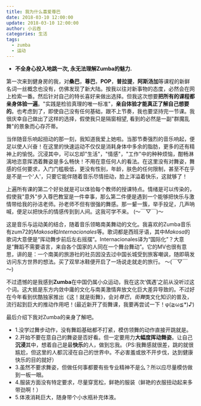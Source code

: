 ```yaml
---
title: 我为什么喜爱尊巴
date: 2018-03-10 12:00:00
update: 2018-03-10 12:00:00
author: 小云吞
categories: 生活
tags: 
  - zumba
  - 运动
---
```


- **不全身心投入地跳一次, 永无法理解Zumba的魅力.**

第一次来到健身房的我，对**桑巴**，**尊巴**，**POP**，**普拉提**，**阿斯汤加**等课程的新鲜名词一丝概念也没有，仿佛发现了新大陆。按我以往对新事物的态度，必然会在网上检索一番。然后针对自己的特长喜好来做出选择。但我这次想要**把所有的课程都亲身体验一遍**。"实践是检验真理的唯一标准"，**亲自体验才能真正了解自己想要的**。也考虑到了，即使自己没有任何基础，跟不上节奏，我也要坚持完一节课。我很庆幸自己做出了这样的选择，假使我只是隔窗相望, 看到的必然是一副"群魔乱舞"的景象而心存芥蒂。

当伴随音乐响起扭动的那一刻，我知道我爱上她啦。当那节奏强烈的音乐响起，便足以使人兴奋！在这里的快速运动不仅仅是消耗身体中多余的脂肪，更多的还有精神上的愉悦。沉浸其中，可以忘却"生活"，"情感"，"工作"中的种种烦恼，酣畅淋漓地恣意挥洒着舞姿是多么畅快！不用在意任何人的看法。在这里没有对舞姿，舞感的任何要求，入门门槛极低，更没有性别，年龄，肤色的任何限制，甚至不在乎是不是一个'人'，只要它能伴随着音乐尽情扭动，脸上洋溢着快乐，这就够了！

上遍所有课的第二个好处就是可以体验每个教师的授课特点。情绪是可以传染的，假使我"意外"步入尊巴教室是一件幸事，那么第二件便是遇到一个能够把快乐与激情带给我的孙洁老师。孙老师不但有很强的舞感。那一颦一簇，举手投足，几声呐喊，便足以把快乐的情感传到到人间。这我可学不来。 (～￣▽￣)～

这是音乐与运动美的结合，随着音乐领略南美舞动的文化。我喜欢的Zumba音乐有zum72的*Makosa*和*Internacionales*等。歌词都是西班牙语，其中*Makosa*的歌词大意便是“挥动舞步前后左右摇摆”。Internacionales译为“国际化”？大意是“舞蹈不需要语言，来自各个国家的人同在一个舞台舞动”。它的MV也很有意思，讲的是：一个南美的旅游社的社员因没去过中国长城受到旅客嘲讽，随即萌发访问东方世界的想法。买了双旱冰鞋便开启了一场说走就走的旅行。 ～(￣▽￣～)

不过遗憾的是我感到**Zumba**在中国仍属小众运动，我在这次‘偶遇’之前从没听过这个词。这大抵是东方内敛中庸的文化与南美激情奔放文化巨大差异导致的。不过好在今年看到优酷独家推出《这！就是街舞》，会对*尊巴*，*街舞*类文化知识的普及，流行起到巨大的推动作用吧！(最近新开了街舞课，我要再尝试一下！φ(≧ω≦*)♪)

最后介绍下我对Zumba的亲身了解吧。
 - 1.没学过舞步动作，没有舞蹈基础都不打紧，模仿领舞的动作直接开跳就是。
 - 2.开始不要在意自己的舞姿是否好看。但一定要用力**大幅度挥动舞姿**。让自己**沉浸**其中，想着自己是最**快乐**的人，做到忘我。（PS:我舞感就很差，跳的就很尴尬，但这里的人都沉浸在自己的世界中。不必害羞或放不开步伐，达到健康快乐的目的就好）
 - 3.虽然不要求舞姿，但做任何事都要有些专业精神不是么？所以应尽量模仿做到一板一眼。
 - 4.服装方面没有特定要求，尽量穿宽松，鲜艳的服装（鲜艳的衣服扭动起来多带劲啊！）
 - 5.体液消耗巨大，随身带个小水瓶补充体液。
